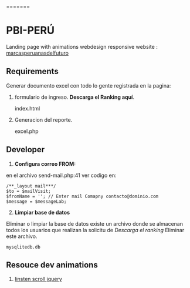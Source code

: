 =======
# PBI-PERÚ
Landing page with animations webdesign responsive
website : [marcasperuanasdelfuturo](http://www.marcasperuanasdelfuturo.com)




## Requirements
Generar documento excel con todo lo gente registrada en la pagina:

1. formulario de ingreso. **Descarga el Ranking aquí**.

    index.html

2. Generacion del reporte.

    excel.php


## Developer
1. **Configura correo FROM:**

en el archivo send-mail.php:41
ver codigo en:

    /**_layout mail***/
    $to = $mailVisit;
    $fromName = ''; // Enter mail Comapny contacto@dominio.com 
    $message = $messageLab;

2. **Limpiar base de datos**

Eliminar o limpiar la base de datos existe un archivo donde se almacenan todos los
usuarios que realizan la solicitu de *Descarga el ranking*
Eliminar este archivo.
    
    mysqlitedb.db



## Resouce dev animations
 
1. [linsten scroll jquery](http://api.jquery.com/scroll/)

